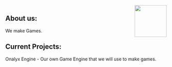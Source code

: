 <img align=right src="https://avatars.githubusercontent.com/u/142634757?s=200&v=4" width=100px />

## About us:

<p>We make Games.</p>

## Current Projects:

<p>Onalyx Engine - Our own Game Engine that we will use to make games.</p>
